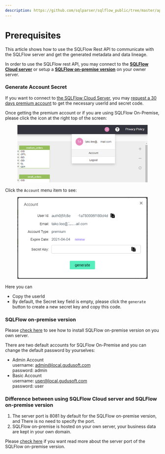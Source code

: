 ```yaml
---
description: https://github.com/sqlparser/sqlflow_public/tree/master/api#prerequisites
---
```


# Prerequisites

This article shows how to use the SQLFlow Rest API to communicate with the SQLFlow server and get the generated metadata and data lineage.

In order to use the SQLFlow rest API, you may connect to the [**SQLFlow Cloud server**](https://sqlflow.gudusoft.com) or setup a [**SQLFlow on-premise version**](https://www.gudusoft.com/sqlflow-on-premise-version/) on your owner server.

### **Generate Account Secret**

If you want to connect to [the SQLFlow Cloud Server](https://sqlflow.gudusoft.com), you may [request a 30 days premium account](https://www.gudusoft.com/request-a-premium-account/) to get the necessary userId and secret code.

Once getting the premium account or if you are using SQLFlow On-Premise, please click the icon at the right top of the screen:

<figure><img src="../.gitbook/assets/sqlflow_userid_secret_step1.png" alt=""><figcaption></figcaption></figure>

Click the `Account` menu item to see:

<figure><img src="../.gitbook/assets/sqlflow_userid_secret_step2.png" alt=""><figcaption></figcaption></figure>

Here you can

* Copy the userId
* By default, the Secret key field is empty, please click the `generate` button to create a new secret key and copy this code.

### **SQLFlow on-premise version**

Please [check here](../1.-introduction/installation/) to see how to install SQLFlow on-premise version on you own server.&#x20;

There are two default accounts for SQLFlow On-Premise and you can change the default password by yourselves:

* Admin Account\
  username: admin@local.gudusoft.com\
  password: admin
* Basic Account\
  username: user@local.gudusoft.com\
  password: user

### Difference between using SQLFlow Cloud server and SQLFlow on-premise version

1. The server port is 8081 by default for the SQLFlow on-premise version, and There is no need to specify the port.
2. SQLFlow on-premise is hosted on your own server, your business data are kept in your own domain.



Please [check here](../1.-introduction/installation/linux/#customize-the-port) if you want read more about the server port of the SQLFlow on-premise version.

